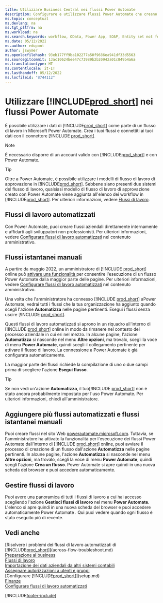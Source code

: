 ```yaml
---
title: Utilizzare Business Central nei flussi Power Automate
description: Configurare e utilizzare flussi Power Automate che creano o modificano i dati di Business Central.
ms.topic: conceptual
ms.devlang: na
ms.tgt_pltfrm: na
ms.workload: na
ms.search.keywords: workflow, OData, Power App, SOAP, Entity set not found, workflowWebhookSubscriptions
ms.date: 05/12/2022
ms.author: edupont
author: jswymer
ms.openlocfilehash: 93eb177ff9ba102277a50f9686ea941df33d5563
ms.sourcegitcommit: 13ac10624bee47c73989b2b20942a01c849b4a6a
ms.translationtype: HT
ms.contentlocale: it-IT
ms.lasthandoff: 05/12/2022
ms.locfileid: "8744112"
---
```

# <a name="use-prod_short-in-power-automate-flows"></a>Utilizzare [!INCLUDE[prod_short](includes/prod_short.md)] nei flussi Power Automate

È possibile utilizzare i dati di [!INCLUDE[prod_short](includes/prod_short.md)] come parte di un flusso di lavoro in Microsoft Power Automate. Crea i tuoi flussi e connettiti ai tuoi dati con il connettore [!INCLUDE [prod_short](includes/prod_short.md)].  

> [!NOTE]  
> È necessario disporre di un account valido con [!INCLUDE[prod_short](includes/prod_short.md)] e con Power Automate.  

> [!TIP]
> Oltre a Power Automate, è possibile utilizzare i modelli di flusso di lavoro di approvazione in [!INCLUDE[prod_short](includes/prod_short.md)]. Sebbene siano presenti due sistemi del flusso di lavoro, qualsiasi modello di flusso di lavoro di approvazione creato con Power Automate viene aggiunta all'elenco dei workflow in [!INCLUDE[prod_short](includes/prod_short.md)]. Per ulteriori informazioni, vedere [Flussi di lavoro](across-workflow.md).  

## <a name="automated-workflows"></a>Flussi di lavoro automatizzati

Con Power Automate, puoi creare flussi aziendali direttamente internamente e affidarti agli sviluppatori non professionisti. Per ulteriori informazioni, vedere [Configurare flussi di lavoro automatizzati](/dynamics365/business-central/dev-itpro/powerplatform/automate-workflows) nel contenuto amministrativo.  

## <a name="manual-instant-flows"></a>Flussi istantanei manuali

A partire da maggio 2022, un amministratore di [!INCLUDE [prod_short](includes/prod_short.md)] online può [attivare una funzionalità ](admin-feature-management.md) per consentire l'esecuzione di un flusso Power Automate dalla maggior parte delle pagine. Per ulteriori informazioni, vedere [Configurare flussi di lavoro automatizzati](/dynamics365/business-central/dev-itpro/powerplatform/automate-workflows) nel contenuto amministrativo.  

Una volta che l'amministratore ha connesso [!INCLUDE [prod_short](includes/prod_short.md)] aPower Automate, vedrai tutti i flussi che la tua organizzazione ha aggiunto quando scegli l'azione **Automatizza** nelle pagine pertinenti. Esegui i flussi senza uscire [!INCLUDE [prod_short](includes/prod_short.md)].  

Questi flussi di lavoro automatizzati si aprono in un riquadro all'interno di [!INCLUDE [prod_short](includes/prod_short.md)] online in modo da rimanere nel contesto del processo aziendale in cui eri nel mezzo. In alcune pagine, l'azione **Automatizza** si nasconde nel menu **Altre opzioni**, ma trovalo, scegli la voce di menu **Power Automate**, quindi scegli il collegamento pertinente per attivare il flusso di lavoro. La connessione a Power Automate è già configurata automaticamente.  

La maggior parte dei flussi richiede la compilazione di uno o due campi prima di scegliere l'azione **Esegui flusso**.  

> [!TIP]
> Se non vedi un'azione **Automatizza**, il tuo[!INCLUDE [prod_short](includes/prod_short.md)] non è stato ancora probabilmente impostato per l'uso Power Automate. Per ulteriori informazioni, chiedi all'amministratore.

## <a name="add-more-automated-flows-and-manual-instant-flows"></a>Aggiungere più flussi automatizzati e flussi istantanei manuali

Puoi creare flussi nel sito Web [powerautomate.microsoft.com](https://powerautomate.microsoft.com). Tuttavia, se l'amministratore ha attivato la funzionalità per l'esecuzione dei flussi Power Automate dall'interno di [!INCLUDE [prod_short](includes/prod_short.md)] online, puoi avviare il processo di creazione di un flusso dall'azione **Automatizza** nelle pagine pertinenti. In alcune pagine, l'azione **Automatizza** si nasconde nel menu **Altre opzioni**, ma trovalo, scegli la voce di menu **Power Automate**, quindi scegli l'azione **Crea un flusso**. Power Automate si apre quindi in una nuova scheda del browser e puoi accedere automaticamente.

## <a name="manage-workflows"></a>Gestire flussi di lavoro

Puoi avere una panoramica di tutti i flussi di lavoro a cui hai accesso scegliendo l'azione **Gestisci flussi di lavoro** nel menu **Power Automate**. L'elenco si apre quindi in una nuova scheda del browser e puoi accedere automaticamente Power Automate . Qui puoi vedere quando ogni flusso è stato eseguito più di recente.  

## <a name="see-also"></a>Vedi anche

[Risolvere i problemi dei flussi di lavoro automatizzati di [!INCLUDE[prod_short](includes/prod_short.md)]](across-flow-troubleshoot.md)  
[Preparazione al business](ui-get-ready-business.md)  
[Flussi di lavoro](across-workflow.md)  
[Importazione dei dati aziendali da altri sistemi contabili](across-import-data-configuration-packages.md)  
[Assegnare autorizzazioni a utenti e gruppi](ui-define-granular-permissions.md)  
[Configurare [!INCLUDE[prod_short](includes/prod_short.md)]](setup.md)  
[Finanze](finance.md)  
[Configurare flussi di lavoro automatizzati](/dynamics365/business-central/dev-itpro/powerplatform/automate-workflows)  

[!INCLUDE[footer-include](includes/footer-banner.md)]